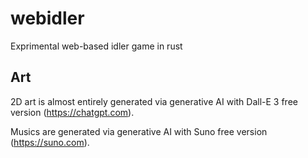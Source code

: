 # webidler

Exprimental web-based idler game in rust

## Art

2D art is almost entirely generated via generative AI with Dall-E 3 free version (https://chatgpt.com).

Musics are generated via generative AI with Suno free version (https://suno.com).
